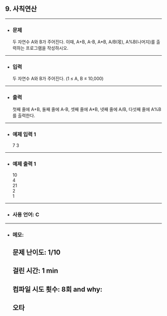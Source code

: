 ## 9. 사칙연산

---

- ### 문제

  두 자연수 A와 B가 주어진다. 이때, A+B, A-B, A*B, A/B(몫), A%B(나머지)를 출력하는 프로그램을 작성하시오. 
  
---


- ### 입력

  두 자연수 A와 B가 주어진다. (1 ≤ A, B ≤ 10,000)

---

- ### 출력

  첫째 줄에 A+B, 둘째 줄에 A-B, 셋째 줄에 A*B, 넷째 줄에 A/B, 다섯째 줄에 A%B를 출력한다.

---
 
- ### 예제 입력 1 

  7 3

---

- ### 예제 출력 1 

  10  
  4  
  21  
  2  
  1

---

- ### 사용 언어: C

---

- ### 메모:

  ## 문제 난이도: 1/10
  ## 걸린 시간: 1 min
  ## 컴파일 시도 횟수: 8회 and why:
  ## 오타 
  
